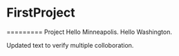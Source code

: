 # FirstProject
=========
Project
Hello Minneapolis.
Hello Washington.


Updated text to verify multiple colloboration.

